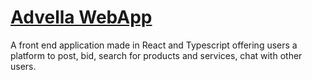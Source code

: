# [Advella WebApp](https://advella.popal.dev)
A front end application made in React and Typescript offering users a platform to post, bid, search for products and services, chat with other users. 

